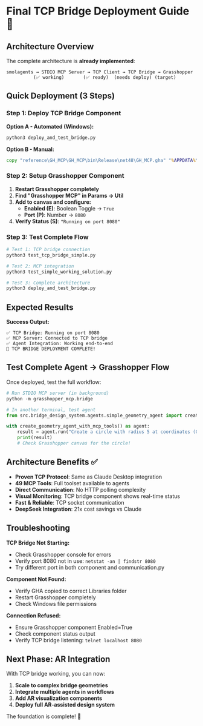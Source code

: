 # Final TCP Bridge Deployment Guide 🚀

## Architecture Overview

The complete architecture is **already implemented**:

```
smolagents → STDIO MCP Server → TCP Client → TCP Bridge → Grasshopper
          (✅ working)       (✅ ready)  (needs deploy) (target)
```

## Quick Deployment (3 Steps)

### Step 1: Deploy TCP Bridge Component

**Option A - Automated (Windows):**
```bash
python3 deploy_and_test_bridge.py
```

**Option B - Manual:**
```cmd
copy "reference\GH_MCP\GH_MCP\bin\Release\net48\GH_MCP.gha" "%APPDATA%\Grasshopper\Libraries\"
```

### Step 2: Setup Grasshopper Component

1. **Restart Grasshopper completely**
2. **Find "Grasshopper MCP" in Params → Util**
3. **Add to canvas and configure:**
   - **Enabled (E)**: Boolean Toggle → `True`
   - **Port (P)**: Number → `8080`
4. **Verify Status (S)**: `"Running on port 8080"`

### Step 3: Test Complete Flow

```bash
# Test 1: TCP bridge connection
python3 test_tcp_bridge_simple.py

# Test 2: MCP integration  
python3 test_simple_working_solution.py

# Test 3: Complete architecture
python3 deploy_and_test_bridge.py
```

## Expected Results

**Success Output:**
```
✅ TCP Bridge: Running on port 8080
✅ MCP Server: Connected to TCP bridge  
✅ Agent Integration: Working end-to-end
🎉 TCP BRIDGE DEPLOYMENT COMPLETE!
```

## Test Complete Agent → Grasshopper Flow

Once deployed, test the full workflow:

```python
# Run STDIO MCP server (in background)
python -m grasshopper_mcp.bridge

# In another terminal, test agent
from src.bridge_design_system.agents.simple_geometry_agent import create_geometry_agent_with_mcp_tools

with create_geometry_agent_with_mcp_tools() as agent:
    result = agent.run("Create a circle with radius 5 at coordinates (0, 0)")
    print(result)
    # Check Grasshopper canvas for the circle!
```

## Architecture Benefits ✅

- **Proven TCP Protocol**: Same as Claude Desktop integration
- **49 MCP Tools**: Full toolset available to agents
- **Direct Communication**: No HTTP polling complexity
- **Visual Monitoring**: TCP bridge component shows real-time status
- **Fast & Reliable**: TCP socket communication
- **DeepSeek Integration**: 21x cost savings vs Claude

## Troubleshooting

**TCP Bridge Not Starting:**
- Check Grasshopper console for errors
- Verify port 8080 not in use: `netstat -an | findstr 8080`
- Try different port in both component and communication.py

**Component Not Found:**
- Verify GHA copied to correct Libraries folder
- Restart Grasshopper completely
- Check Windows file permissions

**Connection Refused:**
- Ensure Grasshopper component Enabled=True
- Check component status output
- Verify TCP bridge listening: `telnet localhost 8080`

## Next Phase: AR Integration

With TCP bridge working, you can now:
1. **Scale to complex bridge geometries**
2. **Integrate multiple agents in workflows** 
3. **Add AR visualization components**
4. **Deploy full AR-assisted design system**

The foundation is complete! 🌉